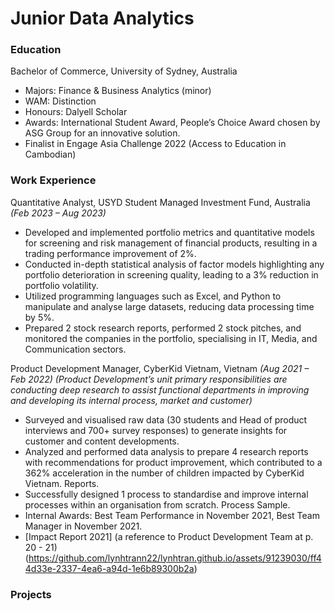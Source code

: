 # Junior Data Analytics 

### Education 
Bachelor of Commerce, University of Sydney, Australia
-	Majors: Finance & Business Analytics (minor)
- WAM: Distinction
- Honours: Dalyell Scholar
- Awards: International Student Award, People’s Choice Award chosen by ASG Group for an innovative solution. 
- Finalist in Engage Asia Challenge 2022 (Access to Education in Cambodian)

### Work Experience 
Quantitative Analyst, USYD Student Managed Investment Fund, Australia _(Feb 2023 – Aug 2023)_
- Developed and implemented portfolio metrics and quantitative models for screening and risk management of financial products, resulting in a trading performance improvement of 2%.
- Conducted in-depth statistical analysis of factor models highlighting any portfolio deterioration in screening quality, leading to a 3% reduction in portfolio volatility. 
- Utilized programming languages such as Excel, and Python to manipulate and analyse large datasets, reducing data processing time by 5%.
- Prepared 2 stock research reports, performed 2 stock pitches, and monitored the companies in the portfolio, specialising in IT, Media, and Communication sectors. 

Product Development Manager, CyberKid Vietnam, Vietnam _(Aug 2021 – Feb 2022)_
_(Product Development’s unit primary responsibilities are conducting deep research to assist functional departments in improving and developing its internal process, market and customer)_
- Surveyed and visualised raw data (30 students and Head of product interviews and 700+ survey responses) to generate insights for customer and content developments.
- Analyzed and performed data analysis to prepare 4 research reports with recommendations for product improvement, which contributed to a 362% acceleration in the number of children impacted by CyberKid Vietnam.  Reports. 
- Successfully designed 1 process to standardise and improve internal processes within an organisation from scratch. Process Sample. 
- Internal Awards: Best Team Performance in November 2021, Best Team Manager in November 2021. 
- [Impact Report 2021] (a reference to Product Development Team at p. 20 - 21) (https://github.com/lynhtrann22/lynhtran.github.io/assets/91239030/ff44d33e-2337-4ea6-a94d-1e6b89300b2a)


### Projects

